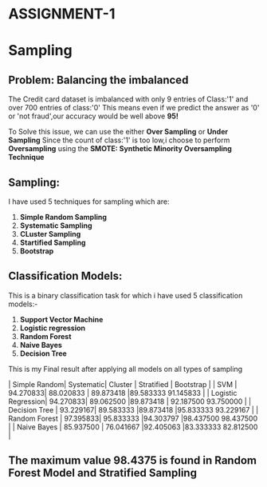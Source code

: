 # ASSIGNMENT-1
# Sampling
## Problem: Balancing the imbalanced
The Credit card dataset is imbalanced with only 9 entries of Class:'1' and
over  700 entries of class:'0'
This means even if we predict the answer as '0' or 'not fraud',our accuracy would be well 
above **95!**

To Solve this issue, we can use the either **Over Sampling** or **Under Sampling** 
Since the count of class:'1' is too low,i choose to perform  **Oversampling**
using the **SMOTE: Synthetic Minority Oversampling Technique**

## Sampling:
I have used 5 techniques for sampling which are:
1. **Simple Random Sampling**
2. **Systematic Sampling**
3. **CLuster Sampling**
4. **Startified Sampling**
5. **Bootstrap**

## Classification Models:
This is a binary classification task for which i have used 5 classification models:-
1. **Support Vector Machine**
2. **Logistic regression**
3. **Random Forest**
4. **Naive Bayes**
5. **Decision Tree**

This is my Final result after applying all models on all types of sampling

| Simple Random|   Systematic|    Cluster | Stratified  | Bootstrap |
| SVM          |             94.270833|   88.020833 | 89.873418    |89.583333  91.145833 |
| Logistic Regression|       94.270833|   89.062500  |89.873418   | 92.187500  93.750000 |
| Decision Tree   |          93.229167|   89.583333  |89.873418    |95.833333  93.229167 |
| Random Forest  |           97.395833|   95.833333  |94.303797    |98.437500  98.437500 |
| Naive Bayes  |             85.937500 |  76.041667  |92.405063    |83.333333  82.812500 |
## The maximum value 98.4375 is found in  Random Forest Model and  Stratified  Sampling





